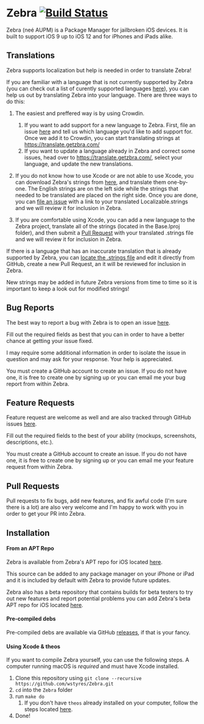 # Zebra [![Build Status](https://travis-ci.org/wstyres/Zebra.svg?branch=master)](https://travis-ci.org/wstyres/Zebra)
Zebra (neé AUPM) is a Package Manager for jailbroken iOS devices. It is built to support iOS 9 up to iOS 12 and for iPhones and iPads alike.

## Translations

Zebra supports localization but help is needed in order to translate Zebra!

If you are familiar with a language that is not currently supported by Zebra (you can check out a list of curently supported languages [here](https://github.com/wstyres/Zebra/blob/master/translations.md)), you can help us out by translating Zebra into your language. There are three ways to do this:

1. The easiest and preffered way is by using Crowdin.
   1. If you want to add support for a new language to Zebra. First, file an issue [here](https://github.com/wstyres/Zebra/issues/new?assignees=&labels=localization&template=localization-support.md&title=%5BLocalize%5D) and tell us which language you'd like to add support for. Once we add it to Crowdin, you can start translating strings at https://translate.getzbra.com/
   2. If you want to update a language already in Zebra and correct some issues, head over to https://translate.getzbra.com/, select your language, and update the new translations.

2. If you do not know how to use Xcode or are not able to use Xcode, you can download Zebra's strings from [here](https://getzbra.com/localization/Localizable.strings), and translate them one-by-one. The English strings are on the left side while the strings that needed to be translated are placed on the right side. Once you are done, you can [file an issue](https://github.com/wstyres/Zebra/issues/new?assignees=&labels=localization&template=localization-support.md&title=%5BLocalize%5D) with a link to your translated Localizable.strings and we will review it for inclusion in Zebra.

3. If you are comfortable using Xcode, you can add a new language to the Zebra project, translate all of the strings (located in the Base.lproj folder), and then submit a [Pull Request](https://github.com/wstyres/Zebra/compare) with your translated .strings file and we will review it for inclusion in Zebra.

If there is a language that has an inaccurate translation that is already supported by Zebra, you can [locate the .strings file](https://github.com/wstyres/Zebra/tree/master/Zebra/Base.lproj) and edit it directly from GitHub, create a new Pull Request, an it will be reviewed for inclusion in Zebra.

New strings may be added in future Zebra versions from time to time so it is important to keep a look out for modified strings!

## Bug Reports
The best way to report a bug with Zebra is to open an issue [here](https://github.com/wstyres/Zebra/issues/new?assignees=wstyres&labels=bug&template=bug_report.md&title=).

Fill out the required fields as best that you can in order to have a better chance at getting your issue fixed.

I may require some additional information in order to isolate the issue in question and may ask for your response. Your help is appreciated.

You must create a GitHub account to create an issue. If you do not have one, it is free to create one by signing up or you can email me your bug report from within Zebra.

## Feature Requests
Feature request are welcome as well and are also tracked through GitHub issues [here](https://github.com/wstyres/Zebra/issues/new?assignees=&labels=enhancement&template=feature_request.md&title=).

Fill out the required fields to the best of your ability (mockups, screenshots, descriptions, etc.).

You must create a GitHub account to create an issue. If you do not have one, it is free to create one by signing up or you can email me your feature request from within Zebra.

## Pull Requests
Pull requests to fix bugs, add new features, and fix awful code (I'm sure there is a lot) are also very welcome and I'm happy to work with you in order to get your PR into Zebra.

## Installation
#### From an APT Repo
Zebra is available from Zebra's APT repo for iOS located [here](https://getzbra.com/repo).

This source can be added to any package manager on your iPhone or iPad and it is included by default with Zebra to provide future updates.

Zebra also has a beta repository that contains builds for beta testers to try out new features and report potential problems you can add Zebra's beta APT repo for iOS located [here](https://getzbra.com/beta).

#### Pre-compiled debs
Pre-compiled debs are available via GitHub [releases](https://github.com/wstyres/Zebra/releases), if that is your fancy.

#### Using Xcode & theos
If you want to compile Zebra yourself, you can use the following steps. A computer running macOS is _required_ and must have Xcode installed.

1. Clone this repository using `git clone --recursive https://github.com/wstyres/Zebra.git`
2. `cd` into the `Zebra` folder
3. run `make do`
   1. If you don't have `theos` already installed on your computer, follow the steps located [here](https://github.com/theos/theos/wiki/Installation).
4. Done!
